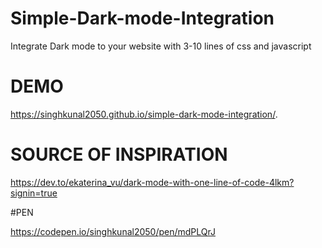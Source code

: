 # Simple-Dark-mode-Integration
Integrate Dark mode to your website with 3-10 lines  of css and javascript 


# DEMO 

https://singhkunal2050.github.io/simple-dark-mode-integration/.


# SOURCE OF INSPIRATION

https://dev.to/ekaterina_vu/dark-mode-with-one-line-of-code-4lkm?signin=true


#PEN

https://codepen.io/singhkunal2050/pen/mdPLQrJ

